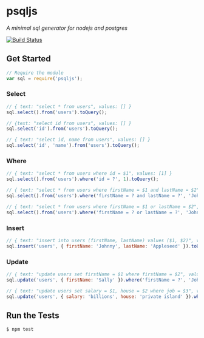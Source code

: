 # psqljs
_A minimal sql generator for nodejs and postgres_

[![Build Status](https://travis-ci.org/swlkr/psqljs.svg?branch=master)](https://travis-ci.org/swlkr/psqljs)

## Get Started

```javascript
// Require the module
var sql = require('psqljs');
```

### Select

```javascript
// { text: "select * from users", values: [] }
sql.select().from('users').toQuery();

// {text: "select id from users", values: [] }
sql.select('id').from('users').toQuery();

// { text: "select id, name from users", values: [] }
sql.select('id', 'name').from('users').toQuery();
```

### Where

```js
// { text: "select * from users where id = $1", values: [1] }
sql.select().from('users').where('id = ?', 1).toQuery();

// { text: "select * from users where firstName = $1 and lastName = $2", values: ['Johnny', 'Appleseed'] }
sql.select().from('users').where('firstName = ? and lastName = ?', 'Johnny', 'Appleseed').toQuery();

// { text: "select * from users where firstName = $1 or lastName = $2", values: ['Johnny', 'Appleseed'] }
sql.select().from('users').where('firstName = ? or lastName = ?', 'Johnny', 'Appleseed').toQuery();
```

### Insert

```js
// { text: "insert into users (firstName, lastName) values ($1, $2)", values: ['Johnny', 'Appleseed'] }
sql.insert('users', { firstName: 'Johnny', lastName: 'Appleseed' }).toQuery();
```

### Update

```js
// { text: "update users set firstName = $1 where firstName = $2", values: ['Sally', 'Johnny'] }
sql.update('users', { firstName: 'Sally' }).where('firstName = ?', 'Johnny').toQuery();

// { text: "update users set salary = $1, house = $2 where job = $3", values: ['billions', 'private island', 'CEO'] }
sql.update('users', { salary: 'billions', house: 'private island' }).where('job = ?', 'CEO')
```


## Run the Tests

```bash
$ npm test
```